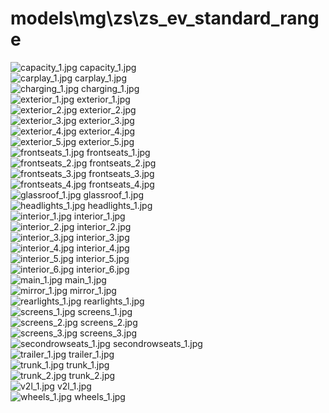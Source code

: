 <h1>models\mg\zs\zs_ev_standard_range</h1>
<div class="container text-center">
<div class="row">
<div class="col col-lg-2 col-6">
<img src="https://media.evkx.net/multimedia/models/mg/zs/zs_ev_standard_range/capacity_1_xst.jpg" class="img-thumbnail" alt="capacity_1.jpg">
capacity_1.jpg
</div>
<div class="col col-lg-2 col-6">
<img src="https://media.evkx.net/multimedia/models/mg/zs/zs_ev_standard_range/carplay_1_xst.jpg" class="img-thumbnail" alt="carplay_1.jpg">
carplay_1.jpg
</div>
<div class="col col-lg-2 col-6">
<img src="https://media.evkx.net/multimedia/models/mg/zs/zs_ev_standard_range/charging_1_xst.jpg" class="img-thumbnail" alt="charging_1.jpg">
charging_1.jpg
</div>
<div class="col col-lg-2 col-6">
<img src="https://media.evkx.net/multimedia/models/mg/zs/zs_ev_standard_range/exterior_1_xst.jpg" class="img-thumbnail" alt="exterior_1.jpg">
exterior_1.jpg
</div>
<div class="col col-lg-2 col-6">
<img src="https://media.evkx.net/multimedia/models/mg/zs/zs_ev_standard_range/exterior_2_xst.jpg" class="img-thumbnail" alt="exterior_2.jpg">
exterior_2.jpg
</div>
<div class="col col-lg-2 col-6">
<img src="https://media.evkx.net/multimedia/models/mg/zs/zs_ev_standard_range/exterior_3_xst.jpg" class="img-thumbnail" alt="exterior_3.jpg">
exterior_3.jpg
</div>
<div class="col col-lg-2 col-6">
<img src="https://media.evkx.net/multimedia/models/mg/zs/zs_ev_standard_range/exterior_4_xst.jpg" class="img-thumbnail" alt="exterior_4.jpg">
exterior_4.jpg
</div>
<div class="col col-lg-2 col-6">
<img src="https://media.evkx.net/multimedia/models/mg/zs/zs_ev_standard_range/exterior_5_xst.jpg" class="img-thumbnail" alt="exterior_5.jpg">
exterior_5.jpg
</div>
<div class="col col-lg-2 col-6">
<img src="https://media.evkx.net/multimedia/models/mg/zs/zs_ev_standard_range/frontseats_1_xst.jpg" class="img-thumbnail" alt="frontseats_1.jpg">
frontseats_1.jpg
</div>
<div class="col col-lg-2 col-6">
<img src="https://media.evkx.net/multimedia/models/mg/zs/zs_ev_standard_range/frontseats_2_xst.jpg" class="img-thumbnail" alt="frontseats_2.jpg">
frontseats_2.jpg
</div>
<div class="col col-lg-2 col-6">
<img src="https://media.evkx.net/multimedia/models/mg/zs/zs_ev_standard_range/frontseats_3_xst.jpg" class="img-thumbnail" alt="frontseats_3.jpg">
frontseats_3.jpg
</div>
<div class="col col-lg-2 col-6">
<img src="https://media.evkx.net/multimedia/models/mg/zs/zs_ev_standard_range/frontseats_4_xst.jpg" class="img-thumbnail" alt="frontseats_4.jpg">
frontseats_4.jpg
</div>
<div class="col col-lg-2 col-6">
<img src="https://media.evkx.net/multimedia/models/mg/zs/zs_ev_standard_range/glassroof_1_xst.jpg" class="img-thumbnail" alt="glassroof_1.jpg">
glassroof_1.jpg
</div>
<div class="col col-lg-2 col-6">
<img src="https://media.evkx.net/multimedia/models/mg/zs/zs_ev_standard_range/headlights_1_xst.jpg" class="img-thumbnail" alt="headlights_1.jpg">
headlights_1.jpg
</div>
<div class="col col-lg-2 col-6">
<img src="https://media.evkx.net/multimedia/models/mg/zs/zs_ev_standard_range/interior_1_xst.jpg" class="img-thumbnail" alt="interior_1.jpg">
interior_1.jpg
</div>
<div class="col col-lg-2 col-6">
<img src="https://media.evkx.net/multimedia/models/mg/zs/zs_ev_standard_range/interior_2_xst.jpg" class="img-thumbnail" alt="interior_2.jpg">
interior_2.jpg
</div>
<div class="col col-lg-2 col-6">
<img src="https://media.evkx.net/multimedia/models/mg/zs/zs_ev_standard_range/interior_3_xst.jpg" class="img-thumbnail" alt="interior_3.jpg">
interior_3.jpg
</div>
<div class="col col-lg-2 col-6">
<img src="https://media.evkx.net/multimedia/models/mg/zs/zs_ev_standard_range/interior_4_xst.jpg" class="img-thumbnail" alt="interior_4.jpg">
interior_4.jpg
</div>
<div class="col col-lg-2 col-6">
<img src="https://media.evkx.net/multimedia/models/mg/zs/zs_ev_standard_range/interior_5_xst.jpg" class="img-thumbnail" alt="interior_5.jpg">
interior_5.jpg
</div>
<div class="col col-lg-2 col-6">
<img src="https://media.evkx.net/multimedia/models/mg/zs/zs_ev_standard_range/interior_6_xst.jpg" class="img-thumbnail" alt="interior_6.jpg">
interior_6.jpg
</div>
<div class="col col-lg-2 col-6">
<img src="https://media.evkx.net/multimedia/models/mg/zs/zs_ev_standard_range/main_1_xst.jpg" class="img-thumbnail" alt="main_1.jpg">
main_1.jpg
</div>
<div class="col col-lg-2 col-6">
<img src="https://media.evkx.net/multimedia/models/mg/zs/zs_ev_standard_range/mirror_1_xst.jpg" class="img-thumbnail" alt="mirror_1.jpg">
mirror_1.jpg
</div>
<div class="col col-lg-2 col-6">
<img src="https://media.evkx.net/multimedia/models/mg/zs/zs_ev_standard_range/rearlights_1_xst.jpg" class="img-thumbnail" alt="rearlights_1.jpg">
rearlights_1.jpg
</div>
<div class="col col-lg-2 col-6">
<img src="https://media.evkx.net/multimedia/models/mg/zs/zs_ev_standard_range/screens_1_xst.jpg" class="img-thumbnail" alt="screens_1.jpg">
screens_1.jpg
</div>
<div class="col col-lg-2 col-6">
<img src="https://media.evkx.net/multimedia/models/mg/zs/zs_ev_standard_range/screens_2_xst.jpg" class="img-thumbnail" alt="screens_2.jpg">
screens_2.jpg
</div>
<div class="col col-lg-2 col-6">
<img src="https://media.evkx.net/multimedia/models/mg/zs/zs_ev_standard_range/screens_3_xst.jpg" class="img-thumbnail" alt="screens_3.jpg">
screens_3.jpg
</div>
<div class="col col-lg-2 col-6">
<img src="https://media.evkx.net/multimedia/models/mg/zs/zs_ev_standard_range/secondrowseats_1_xst.jpg" class="img-thumbnail" alt="secondrowseats_1.jpg">
secondrowseats_1.jpg
</div>
<div class="col col-lg-2 col-6">
<img src="https://media.evkx.net/multimedia/models/mg/zs/zs_ev_standard_range/trailer_1_xst.jpg" class="img-thumbnail" alt="trailer_1.jpg">
trailer_1.jpg
</div>
<div class="col col-lg-2 col-6">
<img src="https://media.evkx.net/multimedia/models/mg/zs/zs_ev_standard_range/trunk_1_xst.jpg" class="img-thumbnail" alt="trunk_1.jpg">
trunk_1.jpg
</div>
<div class="col col-lg-2 col-6">
<img src="https://media.evkx.net/multimedia/models/mg/zs/zs_ev_standard_range/trunk_2_xst.jpg" class="img-thumbnail" alt="trunk_2.jpg">
trunk_2.jpg
</div>
<div class="col col-lg-2 col-6">
<img src="https://media.evkx.net/multimedia/models/mg/zs/zs_ev_standard_range/v2l_1_xst.jpg" class="img-thumbnail" alt="v2l_1.jpg">
v2l_1.jpg
</div>
<div class="col col-lg-2 col-6">
<img src="https://media.evkx.net/multimedia/models/mg/zs/zs_ev_standard_range/wheels_1_xst.jpg" class="img-thumbnail" alt="wheels_1.jpg">
wheels_1.jpg
</div>
</div>
</div>
